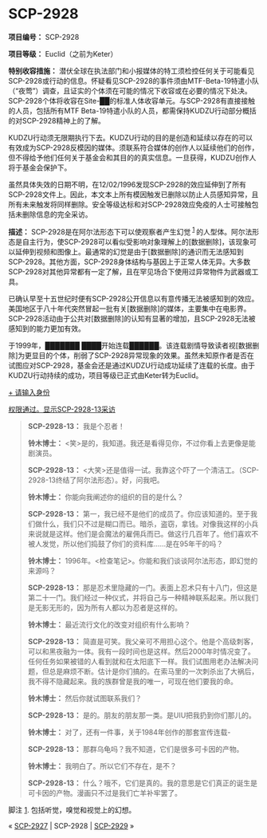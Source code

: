 # SCP-2928
                        


**项目编号：** SCP-2928

**项目等级：** Euclid（之前为Keter）

**特别收容措施：** 潜伏全球在执法部门和小报媒体的特工须检控任何关于可能看见SCP-2928或行动的信息。怀疑看见SCP-2928的事件须由MTF-Beta-19特遣小队（“夜莺”）调查，且证实的个体须在可能的情况下收容或在必要的情况下处决。SCP-2928个体将收容在Site-██的标准人体收容单元。与SCP-2928有直接接触的人员，包括所有MTF Beta-19特遣小队的人员，都需保持KUDZU行动部分概括的对SCP-2928精神上的了解。

KUDZU行动须无限期执行下去。KUDZU行动的目的是创造和延续以存在的可以有效成为SCP-2928反模因的媒体。须联系符合媒体的创作人以延续他们的创作，但不得给予他们任何关于基金会和其目的的真实信息。一旦获得，KUDZU创作人将于基金会保护下。

虽然具体失效的日期不明，在12/02/1996发现SCP-2928的效应延伸到了所有SCP-2928文件上。因此，本文本上所有模因触发已删除以防止人员感知异常，且所有未来触发将同样删除。安全等级达标和对SCP-2928效应免疫的人士可接触包括未删除信息的完全采访。

**描述：** SCP-2928是在阿尔法形态下可以使观察者产生幻觉<sup class='footnoteref'>
 <a shape='rect' class='footnoteref' id='footnoteref-1' href='javascript:;' onclick='WIKIDOT.page.utils.scrollToReference(&apos;footnote-1&apos;)'>1</a>
</sup>的人型体。阿尔法形态是自主行为，使SCP-2928可以看似受影响对象理解上的[数据删除]，该现象可以延伸到视频和图像上。最通常的幻觉是由于[数据删除]的通识而无法感知到SCP-2928。其他方面，SCP-2928身体结构与基因上于正常人体无异。大多数SCP-2928对其他异常都有一定了解，且在罕见场合下使用过异常物件为武器或工具。

已确认早至十五世纪时便有SCP-2928公开信息以有意传播无法被感知到的效应。美国地区于八十年代突然冒起一批有关[数据删除]的媒体，主要集中在电影界。SCP-2928活动由于公共对[数据删除]的认知有显著的增加，且SCP-2928无法被感知到的能力更加有效。

于1999年，███████ ████开始连载██████。该连载剧情导致读者视[数据删除]为更显目的个体，削弱了SCP-2928异常现象的效果。虽然未知原作者是否在试图应对SCP-2928，基金会还是通过KUDZU行动成功延续了连载的长度。由于KUDZU行动持续的成功，项目等级已正式由Keter转为Euclid。


<a shape='rect' class='collapsible-block-link' href='javascript:;'>+&#160;&#35831;&#36755;&#20837;&#36523;&#20221;</a>

<a shape='rect' class='collapsible-block-link' href='javascript:;'>&#26435;&#38480;&#36890;&#36807;&#12290;&#26174;&#31034;SCP-2928-13&#37319;&#35775;</a>


> **SCP-2928-13：** 我是个忍者！
> 
> **铃木博士：** <笑>是的，我知道。我还是看得见你，不过你看上去更像是能剧演员。
> 
> **SCP-2928-13：** <大笑>还是值得一试。我靠这个吓了一个清洁工。（SCP-2928-13终结了阿尔法形态）。好，问我吧。
> 
> **铃木博士：** 你能向我阐述你的组织的目的是什么？
> 
> **SCP-2928-13：** 第一，我已经不是他们的成员了。你应该知道的。至于我们做什么，我们只不过是糊口而已。暗杀，盗窃，拿钱。对像我这样的小兵来说就是这样。他们是会魔法的雇佣兵而已。做这行几百年了。他们喜欢不被人发觉，所以他们捣鼓了你们的资料库……是在95年干的吗？
> 
> **铃木博士：** 1996年。<检查笔记>。你能和我们谈谈阿尔法形态，即幻觉的来源吗？
> 
> **SCP-2928-13：** 那是忍术里隐藏的一门。表面上忍术只有十八门，但这是第二十一门。我们经过一种仪式，并将自己与一种精神联系起来。所以我们是无影无形的，因为所有人都以为忍者是这样的。
> 
> **铃木博士：** 最近流行文化的改变对组织有什么影响？
> 
> **SCP-2928-13：** 简直是可笑。我父亲可不用担心这个。他是个高级刺客，可以和黑夜融为一体。我有一段时间也是这样。然后2000年时情况变了。任何任务如果被错的人看到就和在太阳底下一样。我们试图用老办法解决问题，但总是麻烦不断。估计是你们搞的。在索马里的一次刺杀出了大祸后，我不得不隐藏起来。我的族群曾是我的唯一，可现在他们要我的命。
> 
> **铃木博士：** 然后你就试图联系我们？
> 
> **SCP-2928-13：** 是的。朋友的朋友那一类。是UIU把我扔到你们那儿的。
> 
> **铃木博士：** 对了，还有一件事，关于1984年创作的那套宣传连载-
> 
> **SCP-2928-13：** 那群乌龟吗？我不知道，它们是很多可卡因的产物。
> 
> **铃木博士：** 我明白了。所以它们不存在，是不？
> 
> **SCP-2928-13：** 什么？哦不，它们是真的。我的意思是它们真正的诞生是可卡因的产物。漫画只不过是我们亡羊补牢罢了。
> 





脚注
<a shape='rect' href='javascript:;' onclick='WIKIDOT.page.utils.scrollToReference(&apos;footnoteref-1&apos;)'>1</a>. 包括听觉，嗅觉和视觉上的幻想。



« <a shape='rect' class='newpage' href='/scp-2927'>SCP-2927</a> | SCP-2928 | <a shape='rect' class='newpage' href='/scp-2929'>SCP-2929</a> »





                    